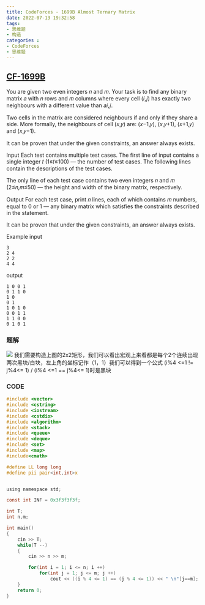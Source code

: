 ```yaml
---
title: CodeForces - 1699B Almost Ternary Matrix
date: 2022-07-13 19:32:58
tags: 
- 思维题
- 构造
categories : 
- CodeForces
- 思维题
---
```


## [CF-1699B](https://codeforces.com/problemset/problem/1699/B)

You are given two even integers 𝑛 and 𝑚. Your task is to find any binary matrix 𝑎 with 𝑛 rows and 𝑚 columns where every cell (𝑖,𝑗) has exactly two neighbours with a different value than 𝑎𝑖,𝑗.

Two cells in the matrix are considered neighbours if and only if they share a side. More formally, the neighbours of cell (𝑥,𝑦) are: (𝑥−1,𝑦), (𝑥,𝑦+1), (𝑥+1,𝑦) and (𝑥,𝑦−1).

It can be proven that under the given constraints, an answer always exists.

Input
Each test contains multiple test cases. The first line of input contains a single integer 𝑡 (1≤𝑡≤100) — the number of test cases. The following lines contain the descriptions of the test cases.

The only line of each test case contains two even integers 𝑛 and 𝑚 (2≤𝑛,𝑚≤50) — the height and width of the binary matrix, respectively.

Output
For each test case, print 𝑛 lines, each of which contains 𝑚 numbers, equal to 0 or 1 — any binary matrix which satisfies the constraints described in the statement.

It can be proven that under the given constraints, an answer always exists.

Example
input
```
3
2 4
2 2
4 4
```
output
```
1 0 0 1
0 1 1 0
1 0
0 1
1 0 1 0
0 0 1 1
1 1 0 0
0 1 0 1
```

### 题解
 ![]([https://](https://codeforces.com/predownloaded/75/c4/75c46e19cc3cf6f890139b0e74774c3a6fc387db.png)) 
我们需要构造上图的2x2矩形，我们可以看出宏观上来看都是每个2个连续出现两次黑块/白块，左上角的坐标记作（1，1）我们可以得到一个公式 (i%4 <=1 != j%4<= 1) / (i%4 <=1 == j%4<= 1)时是黑块

### CODE
```c
#include <vector>
#include <cstring>
#include <iostream>
#include <cstdio>
#include <algorithm>
#include <stack>
#include <queue>
#include <deque>
#include <set>
#include <map>
#include<cmath>

#define LL long long
#define pii pair<int,int>x


using namespace std;

const int INF = 0x3f3f3f3f;

int T;
int n,m;

int main()
{
    cin >> T;
    while(T --)
    {
        cin >> n >> m;

        for(int i = 1; i <= n; i ++)
            for(int j = 1; j <= m; j ++)
                cout << ((i % 4 <= 1) == (j % 4 <= 1)) << " \n"[j==m];
    }
    return 0;
}
```